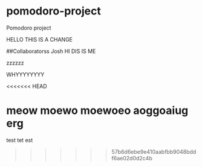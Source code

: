 # pomodoro-project
Pomodoro project


HELLO THIS IS A CHANGE


##Collaboratorss
Josh
HI DIS IS ME

zzzzzz

WHYYYYYYYY

<<<<<<< HEAD

meow moewo moewoeo aoggoaiug erg
=======
test tet est 
>>>>>>> 57b6d6ebe9e410aabfbb9048bddf6ae02d0d2c4b
